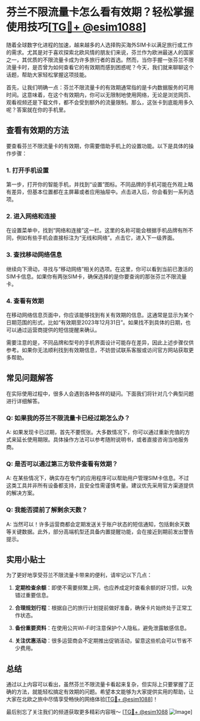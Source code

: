 # 芬兰不限流量卡怎么看有效期？轻松掌握使用技巧[[TG💪+ @esim1088](https://t.me/s/esim1088)]

随着全球数字化进程的加速，越来越多的人选择购买海外SIM卡以满足旅行或工作的需求。尤其是对于喜欢探索北欧风情的朋友们来说，芬兰作为欧洲最迷人的国家之一，其优质的不限流量卡成为许多旅行者的首选。然而，当你手握一张芬兰不限流量卡时，是否曾为如何查看它的有效期而感到困惑呢？今天，我们就来聊聊这个话题，帮助大家轻松掌握这项技能。

首先，让我们明确一点：芬兰不限流量卡的有效期通常指的是卡内数据服务的可用时间。这意味着，在这个有效期内，你可以无限制地使用网络，无论是浏览网页、观看视频还是下载文件，都不会受到额外的流量限制。那么，这张卡到底能用多久呢？答案就在你的手机里。

## 查看有效期的方法

要查看芬兰不限流量卡的有效期，你需要借助手机上的设置功能。以下是具体的操作步骤：

### 1. 打开手机设置
第一步，打开你的智能手机，并找到“设置”图标。不同品牌的手机可能在外观上略有差异，但基本位置都在主屏幕或者应用抽屉中。点击进入后，你会看到一系列选项。

### 2. 进入网络和连接
在设置菜单中，找到“网络和连接”这一栏。这里的名称可能会根据手机品牌有所不同，例如有些手机会直接标注为“无线和网络”。点击它，进入下一级界面。

### 3. 查找移动网络信息
继续向下滑动，寻找与“移动网络”相关的选项。在这里，你可以看到当前已激活的SIM卡信息。如果你有两张SIM卡，确保选择的是你要查询的那张芬兰不限流量卡。

### 4. 查看有效期
在移动网络信息页面中，你应该能够找到有关有效期的信息。这通常是显示为某个日期范围的形式，比如“有效期至2023年12月31日”。如果找不到具体的日期，也可以通过运营商提供的短信提醒来确认。

需要注意的是，不同品牌和型号的手机界面设计可能存在差异，因此上述步骤仅供参考。如果你无法顺利找到有效期信息，不妨尝试联系客服或访问官方网站获取更多帮助。

## 常见问题解答

在实际使用过程中，很多人会遇到各种各样的疑问。下面我们将针对几个典型问题进行详细解答。

### Q: 如果我的芬兰不限流量卡已经过期怎么办？
A: 如果发现卡已过期，首先不要慌张。大多数情况下，你可以通过重新充值的方式来延长使用期限。具体操作方法可以参考随附说明书，或者直接咨询当地服务商。

### Q: 是否可以通过第三方软件查看有效期？
A: 在某些情况下，确实存在专门的应用程序可以帮助用户管理SIM卡信息。不过这类工具并非所有设备都支持，且安全性需谨慎考量。建议优先采用官方渠道提供的解决方案。

### Q: 我能否提前了解剩余天数？
A: 当然可以！许多运营商都会定期发送关于账户状态的短信通知，包括剩余天数等关键数据。此外，部分高端机型还具备内置提醒功能，会在接近到期前发出警告提示。

## 实用小贴士

为了更好地享受芬兰不限流量卡带来的便利，请牢记以下几点：

1. **定期检查余额**：即使不需要频繁上网，也应养成定时查看余额的好习惯，以免错过重要信息。
   
2. **合理规划行程**：根据自己的旅行计划提前做好准备，确保卡片始终处于正常工作状态。
   
3. **备份重要资料**：在使用公共Wi-Fi时注意保护个人隐私，避免泄露敏感信息。

4. **关注优惠活动**：很多运营商会不定期推出促销活动，留意这些机会可以节省不少费用。

## 总结

通过以上内容可以看出，虽然芬兰不限流量卡看起来复杂，但实际上只要掌握了正确的方法，就能轻松搞定有效期的问题。希望本文能够为大家提供实用的帮助，让大家在北欧之旅中尽情享受畅快的网络体验[[TG💪+ @esim1088](https://t.me/s/esim1088)]！

最后别忘了关注我们的频道获取更多精彩内容哦～ [[TG💪+ @esim1088](https://t.me/s/esim1088) ![Image](https://i.postimg.cc/4NQfJmqS/Snipaste-2025-05-13-00-14-12.png)]